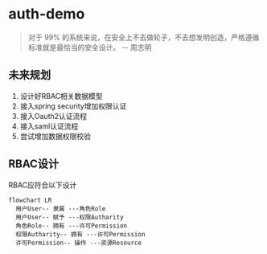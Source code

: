 # auth-demo

> 对于 99% 的系统来说，在安全上不去做轮子，不去想发明创造，严格遵循标准就是最恰当的安全设计。  -- 周志明

## 未来规划

1. 设计好RBAC相关数据模型
2. 接入spring security增加权限认证
3. 接入Oauth2认证流程
4. 接入saml认证流程
5. 尝试增加数据权限校验

## RBAC设计

RBAC应符合以下设计

```mermaid
flowchart LR
  用户User-- 隶属 ---角色Role
  用户User-- 赋予 ---权限Autharity
  角色Role-- 拥有 ---许可Permission
  权限Autharity-- 拥有 ---许可Permission
  许可Permission-- 操作 ---资源Resource
```
